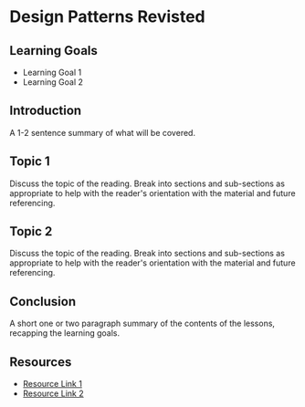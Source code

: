 # Design Patterns Revisted

## Learning Goals

- Learning Goal 1
- Learning Goal 2

## Introduction

A 1-2 sentence summary of what will be covered.

## Topic 1

Discuss the topic of the reading. Break into sections and sub-sections as
appropriate to help with the reader's orientation with the material and future
referencing.

## Topic 2

Discuss the topic of the reading. Break into sections and sub-sections as
appropriate to help with the reader's orientation with the material and future
referencing.

## Conclusion

A short one or two paragraph summary of the contents of the lessons, recapping
the learning goals.

## Resources

- [Resource Link 1](example.com)
- [Resource Link 2](example.com)
